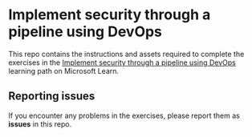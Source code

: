 # Implement security through a pipeline using DevOps

This repo contains the instructions and assets required to complete the exercises in the [Implement security through a pipeline using DevOps](https://learn.microsoft.com/training/paths/implement-security-through-pipeline-using-devops/) learning path on Microsoft Learn.

## Reporting issues

If you encounter any problems in the exercises, please report them as **issues** in this repo.

